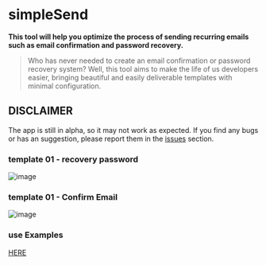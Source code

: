 # simpleSend
**This tool will help you optimize the process of sending recurring emails such as email confirmation and password recovery.**
>
> Who has never needed to create an email confirmation or password recovery system?
> Well, this tool aims to make the life of us developers easier, bringing beautiful and easily deliverable templates with minimal configuration.

## DISCLAIMER

The app is still in alpha, so it may not work as expected. If you find any bugs or has an suggestion, please report them in the [issues](https://github.com/YrllanBrandao/simpleSend/issues) section.

### template 01 - recovery password 
![image](https://github.com/YrllanBrandao/simpleSend/assets/77467410/b00316ea-145b-49de-b849-cb6dc0297984)


### template 01 - Confirm Email  

![image](https://github.com/YrllanBrandao/simpleSend/assets/77467410/8073c946-5d4a-4723-bb4c-d30a5730f7d6)


### use Examples

[HERE](https://github.com/YrllanBrandao/simpleSendMail/tree/main/examples)